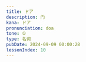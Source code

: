 ```yaml
---
title: ドア
description: 门
kana: ドア
pronunciation: doa
tone: ①
type: 名词
pubDate: 2024-09-09 00:00:28
lessonIndex: 10
---
```

